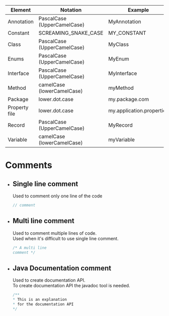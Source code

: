 | Element       | Notation                     | Example                    | 
|---------------|------------------------------|----------------------------|
| Annotation    | PascalCase (UpperCamelCase)  | MyAnnotation               |
| Constant      | SCREAMING_SNAKE_CASE         | MY_CONSTANT                |
| Class         | PascalCase (UpperCamelCase)  | MyClass                    |
| Enums         | PascalCase (UpperCamelCase)  | MyEnum                     |
| Interface     | PascalCase (UpperCamelCase)  | MyInterface                |
| Method        | camelCase (lowerCamelCase)   | myMethod                   |
| Package       | lower.dot.case               | my.package.com             |
| Property file | lower.dot.case               | my.application.properties  |
| Record        | PascalCase (UpperCamelCase)  | MyRecord                   |
| Variable      | camelCase (lowerCamelCase)   | myVariable                 |

# Comments

  * ## Single line comment  
    Used to comment only one line of the code

    ```java
    // comment
    ```

  * ## Multi line comment  
    Used to comment multiple lines of code.  
    Used when it's difficult to use single line comment.

    ```java
    /* A multi line
    comment */
    ```

  * ## Java Documentation comment
    Used to create documentation API.  
    To create documentation API the javadoc tool is needed.

    ```java
    /**
    * This is an explanation
    * for the documentation API
    */
    ```